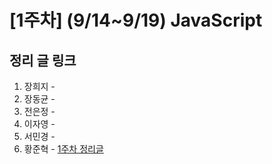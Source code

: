 # [1주차] (9/14~9/19) JavaScript

## 정리 글 링크

1. 장희지 -
2. 장동균 -
3. 전은정 -
4. 이자영 -
5. 서민경 -
6. 황준혁 - [1주차 정리글](./week1_황준혁.md)
